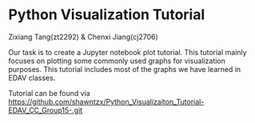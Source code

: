 # Python Visualization Tutorial

Zixiang Tang(zt2292) & Chenxi Jiang(cj2706)

Our task is to create a Jupyter notebook plot tutorial. This tutorial mainly focuses on plotting some commonly used graphs for visualization purposes. This tutorial includes most of the graphs we have learned in EDAV classes.

Tutorial can be found via https://github.com/shawntzx/Python_Visualizaiton_Tutorial-EDAV_CC_Group15-.git
